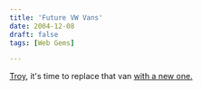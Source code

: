 ```yaml
---
title: 'Future VW Vans'
date: 2004-12-08
draft: false
tags: [Web Gems]

---
```


[Troy](http://www.20six.co.uk/troyshantz), it's time to replace that van [with a new one.](http://www.jalopnik.com/cars/concept-cars/index.php#camping-out-in-the-future-verdiers-westfalia-concept-027083)